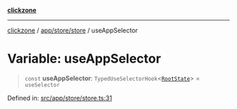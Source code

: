 [**clickzone**](../../../../README.md)

***

[clickzone](../../../../README.md) / [app/store/store](../README.md) / useAppSelector

# Variable: useAppSelector

> `const` **useAppSelector**: `TypedUseSelectorHook`\<[`RootState`](../type-aliases/RootState.md)\> = `useSelector`

Defined in: [src/app/store/store.ts:31](https://github.com/MaximBri/ClickZone/blob/20f3f0d061a7c50a96ed5bba64acbc325a456072/client/src/app/store/store.ts#L31)
